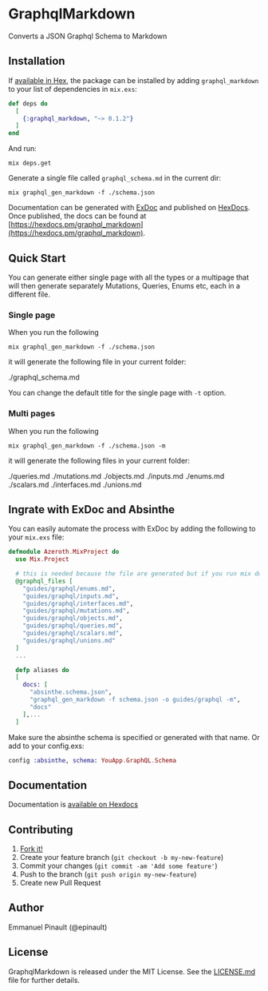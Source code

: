 # GraphqlMarkdown

Converts a JSON Graphql Schema to Markdown

## Installation

If [available in Hex](https://hex.pm/docs/publish), the package can be installed
by adding `graphql_markdown` to your list of dependencies in `mix.exs`:

```elixir
def deps do
  [
    {:graphql_markdown, "~> 0.1.2"}
  ]
end
```

And run:

```shell
mix deps.get
```

Generate a single file called `graphql_schema.md` in the current dir:

```shell
mix graphql_gen_markdown -f ./schema.json
```


Documentation can be generated with [ExDoc](https://github.com/elixir-lang/ex_doc)
and published on [HexDocs](https://hexdocs.pm). Once published, the docs can
be found at [https://hexdocs.pm/graphql_markdown](https://hexdocs.pm/graphql_markdown).

## Quick Start

You can generate either single page with all the types or a multipage that will then generate separately Mutations, Queries, Enums etc, each in a different file.

### Single page

When you run the following

```shell
mix graphql_gen_markdown -f ./schema.json
```
it will generate the following file in your current folder:

./graphql_schema.md

You can change the default title for the single page with `-t` option.

### Multi pages

When you run the following

```shell
mix graphql_gen_markdown -f ./schema.json -m
```

it will generate the following files in your current folder:

  ./queries.md
  ./mutations.md
  ./objects.md
  ./inputs.md
  ./enums.md
  ./scalars.md
  ./interfaces.md
  ./unions.md

## Ingrate with ExDoc and Absinthe

You can easily automate the process with ExDoc by adding the following to your `mix.exs` file:

```elixir
defmodule Azeroth.MixProject do
  use Mix.Project

  # this is needed because the file are generated but if you run mix docs, Mix will check the existence of files first. so have to work around that
  @graphql_files [
    "guides/graphql/enums.md",
    "guides/graphql/inputs.md",
    "guides/graphql/interfaces.md",
    "guides/graphql/mutations.md",
    "guides/graphql/objects.md",
    "guides/graphql/queries.md",
    "guides/graphql/scalars.md",
    "guides/graphql/unions.md"
  ]
  ...

  defp aliases do
  [
    docs: [
      "absinthe.schema.json",
      "graphql_gen_markdown -f schema.json -o guides/graphql -m",
      "docs"
    ],...
  ]
```

Make sure the absinthe schema is specified or generated with that name. Or add to your config.exs:

```elixir
config :absinthe, schema: YouApp.GraphQL.Schema
```

## Documentation

Documentation is [available on Hexdocs](https://hexdocs.pm/grapqhl_markdown/)

## Contributing

1. [Fork it!](http://github.com/rrrene/credo/fork)
2. Create your feature branch (`git checkout -b my-new-feature`)
3. Commit your changes (`git commit -am 'Add some feature'`)
4. Push to the branch (`git push origin my-new-feature`)
5. Create new Pull Request

## Author

Emmanuel Pinault (@epinault)

## License

GraphqlMarkdown is released under the MIT License. See the [LICENSE.md](LICENSE.md) file for further details.

